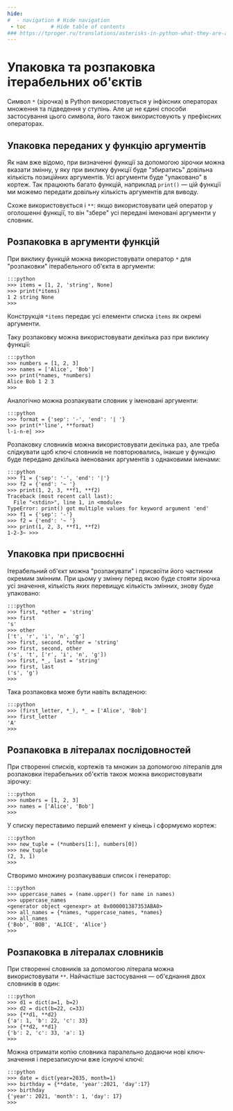 ```yaml
---
hide:
#  - navigation # Hide navigation
 - toc        # Hide table of contents
### https://tproger.ru/translations/asterisks-in-python-what-they-are-and-how-to-use-them/
---
```


# Упаковка та розпаковка ітерабельних об'єктів

Символ `*` (зірочка) в Python використовується у інфіксних операторах множення та підведення у ступінь. 
Але це не єдині способи застосування цього символа, 
його також використовують у префіксних операторах. 

## Упаковка переданих у функцію аргументів

Як нам вже відомо, при визначенні функції за допомогою зірочки можна вказати змінну, 
у яку при виклику функції буде "збиратись" довільна кількість позиційних аргументів. 
Усі аргументи буде "упаковано" в кортеж. 
Так працюють багато функцій, наприклад `print()` — 
цій функції ми можемо передати довільну кількість аргументів для виводу. 

Схоже використовується і `**`: 
якщо використовувати цей оператор у оголошенні функції, 
то він "збере" усі передані іменовані аргументи у словник. 

## Розпаковка в аргументи функцій

При виклику функцій можна використовувати оператор `*` для "розпаковки" ітерабельного об'єкта в аргументи: 

	:::python
	>>> items = [1, 2, 'string', None]
	>>> print(*items)
	1 2 string None
	>>>

Конструкція `*items` передає усі елементи списка `items` як окремі аргументи. 

Таку розпаковку можна використовувати декілька раз при виклику функції: 

	:::python
	>>> numbers = [1, 2, 3]
	>>> names = ['Alice', 'Bob']
	>>> print(*names, *numbers)
	Alice Bob 1 2 3
	>>>

Аналогічно можна розпакувати словник у іменовані аргументи: 

	:::python
	>>> format = {'sep': '-', 'end': '| '}
	>>> print(*'line', **format)
	l-i-n-e| >>>

Розпаковку словників можна використовувати декілька раз, 
але треба слідкувати щоб ключі словників не повторювались, 
інакше у функцію буде передано декілька іменованих аргументів з однаковими іменами: 

	:::python
	>>> f1 = {'sep': '-', 'end': '|'}
	>>> f2 = {'end': '~ '}
	>>> print(1, 2, 3, **f1, **f2)
	Traceback (most recent call last):
	  File "<stdin>", line 1, in <module>
	TypeError: print() got multiple values for keyword argument 'end'
	>>> f1 = {'sep': '-'}
	>>> f2 = {'end': '~ '}
	>>> print(1, 2, 3, **f1, **f2)
	1-2-3~ >>>

## Упаковка при присвоєнні

Ітерабельний об'єкт можна "розпакувати" і присвоїти його частинки окремим змінним. 
При цьому у змінну перед якою буде стояти зірочка усі значення, кількість яких перевищує кількість змінних, знову буде упаковано: 

	:::python
	>>> first, *other = 'string'
	>>> first
	's'
	>>> other
	['t', 'r', 'i', 'n', 'g']
	>>> first, second, *other = 'string'
	>>> first, second, other
	('s', 't', ['r', 'i', 'n', 'g'])
	>>> first, *_, last = 'string'
	>>> first, last
	('s', 'g')
	>>>

Така розпаковка може бути навіть вкладеною: 

	:::python
	>>> (first_letter, *_), *_ = ['Alice', 'Bob']
	>>> first_letter
	'A'
	>>>
	

## Розпаковка в літералах послідовностей

При створенні списків, кортежів та множин за допомогою літералів для розпаковки ітерабельних об'єктів також можна використовувати зірочку: 	
	
	:::python
	>>> numbers = [1, 2, 3]
	>>> names = ['Alice', 'Bob']
	>>>

У списку переставимо перший елемент у кінець і сформуємо кортеж: 

	:::python
	>>> new_tuple = (*numbers[1:], numbers[0])
	>>> new_tuple
	(2, 3, 1)
	>>>
	
Створимо множину розпакувавши список і генератор: 

	:::python
	>>> uppercase_names = (name.upper() for name in names)
	>>> uppercase_names
	<generator object <genexpr> at 0x000001387353ABA0>
	>>> all_names = {*names, *uppercase_names, *names}
	>>> all_names
	{'Bob', 'BOB', 'ALICE', 'Alice'}
	>>>
	
## Розпаковка в літералах словників

При створенні словників за допомогою літерала можна використовувати `**`. 
Найчастіше застосування — об'єднання двох словників в один: 

	:::python
	>>> d1 = dict(a=1, b=2)
	>>> d2 = dict(b=22, c=33)
	>>> {**d1, **d2}
	{'a': 1, 'b': 22, 'c': 33}
	>>> {**d2, **d1}
	{'b': 2, 'c': 33, 'a': 1}
	>>>

Можна отримати копію словника паралельно додаючи нові ключ-значення і перезаписуючи вже існуючі ключі: 

	:::python
	>>> date = dict(year=2035, month=1)
	>>> birthday = {**date, 'year':2021, 'day':17}
	>>> birthday
	{'year': 2021, 'month': 1, 'day': 17}
	>>>
